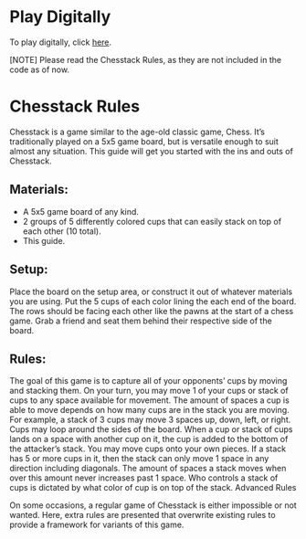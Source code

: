 # Play Digitally
To play digitally, click <a href="https://salamandeenie.github.io/Chesstack/Project%20Stackers/Index.html">here</a>.

[NOTE] Please read the Chesstack Rules, as they are not included in the code as of now. 

# Chesstack Rules

Chesstack is a game similar to the age-old classic game, Chess. It’s traditionally played on a 5x5 game board, but is versatile enough to suit almost any situation. This guide will get you started with the ins and outs of Chesstack.

## Materials:
- A 5x5 game board of any kind.
- 2 groups of 5 differently colored cups that can easily stack on top of each other (10 total).
- This guide.

## Setup:
Place the board on the setup area, or construct it out of whatever materials you are using.
Put  the 5 cups of each color lining the each end of the board. The rows should be facing each other like the pawns at the start of a chess game.
Grab a friend and seat them behind their respective side of the board.

## Rules:
The goal of this game is to capture all of your opponents’ cups by moving and stacking them.
On your turn, you may move 1 of your cups or stack of cups to any space available for movement. The amount of spaces a cup is able to move depends on how many cups are in the stack you are moving. For example, a stack of 3 cups may move 3 spaces up, down, left, or right. Cups may loop around the sides of the board.
When a cup or stack of cups lands on a space with another cup on it, the cup is added to the bottom of the attacker’s stack. You may move cups onto your own pieces.
If a stack has 5 or more cups in it, then the stack can only move 1 space in any direction including diagonals. The amount of spaces a stack moves when over this amount never increases past 1 space.
Who controls a stack of cups is dictated by what color of cup is on top of the stack.
Advanced Rules

On some occasions, a regular game of Chesstack is either impossible or not wanted. Here, extra rules are presented that overwrite existing rules to provide a framework for variants of this game.



